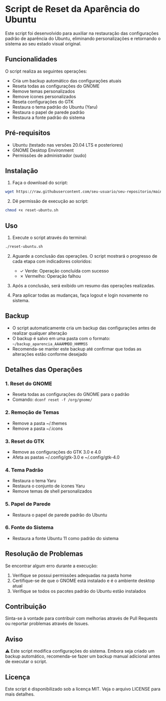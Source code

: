 # Script de Reset da Aparência do Ubuntu

Este script foi desenvolvido para auxiliar na restauração das configurações padrão de aparência do Ubuntu, eliminando personalizações e retornando o sistema ao seu estado visual original.

## Funcionalidades

O script realiza as seguintes operações:

- Cria um backup automático das configurações atuais
- Reseta todas as configurações do GNOME
- Remove temas personalizados
- Remove ícones personalizados
- Reseta configurações do GTK
- Restaura o tema padrão do Ubuntu (Yaru)
- Restaura o papel de parede padrão
- Restaura a fonte padrão do sistema

## Pré-requisitos

- Ubuntu (testado nas versões 20.04 LTS e posteriores)
- GNOME Desktop Environment
- Permissões de administrador (sudo)

## Instalação

1. Faça o download do script:
```bash
wget https://raw.githubusercontent.com/seu-usuario/seu-repositorio/main/reset-ubuntu.sh
```

2. Dê permissão de execução ao script:
```bash
chmod +x reset-ubuntu.sh
```

## Uso

1. Execute o script através do terminal:
```bash
./reset-ubuntu.sh
```

2. Aguarde a conclusão das operações. O script mostrará o progresso de cada etapa com indicadores coloridos:
   - ✓ Verde: Operação concluída com sucesso
   - ✗ Vermelho: Operação falhou

3. Após a conclusão, será exibido um resumo das operações realizadas.

4. Para aplicar todas as mudanças, faça logout e login novamente no sistema.

## Backup

- O script automaticamente cria um backup das configurações antes de realizar qualquer alteração
- O backup é salvo em uma pasta com o formato: `~/backup_aparencia_AAAAMMDD_HHMMSS`
- Recomenda-se manter este backup até confirmar que todas as alterações estão conforme desejado

## Detalhes das Operações

### 1. Reset do GNOME
- Reseta todas as configurações do GNOME para o padrão
- Comando: `dconf reset -f /org/gnome/`

### 2. Remoção de Temas
- Remove a pasta ~/.themes
- Remove a pasta ~/.icons

### 3. Reset do GTK
- Remove as configurações do GTK 3.0 e 4.0
- Afeta as pastas ~/.config/gtk-3.0 e ~/.config/gtk-4.0

### 4. Tema Padrão
- Restaura o tema Yaru
- Restaura o conjunto de ícones Yaru
- Remove temas de shell personalizados

### 5. Papel de Parede
- Restaura o papel de parede padrão do Ubuntu

### 6. Fonte do Sistema
- Restaura a fonte Ubuntu 11 como padrão do sistema

## Resolução de Problemas

Se encontrar algum erro durante a execução:

1. Verifique se possui permissões adequadas na pasta home
2. Certifique-se de que o GNOME está instalado e é o ambiente desktop atual
3. Verifique se todos os pacotes padrão do Ubuntu estão instalados

## Contribuição

Sinta-se à vontade para contribuir com melhorias através de Pull Requests ou reportar problemas através de Issues.

## Aviso

⚠️ Este script modifica configurações do sistema. Embora seja criado um backup automático, recomenda-se fazer um backup manual adicional antes de executar o script.

## Licença

Este script é disponibilizado sob a licença MIT. Veja o arquivo LICENSE para mais detalhes.
